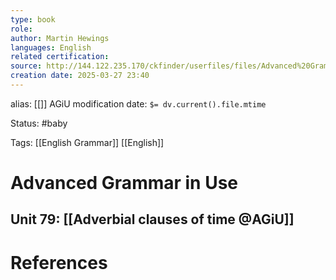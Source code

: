 ```yaml
---
type: book
role: 
author: Martin Hewings
languages: English
related certification: 
source: http://144.122.235.170/ckfinder/userfiles/files/Advanced%20Grammar%20in%20Use%202nd%20Edition.pdf
creation date: 2025-03-27 23:40
---
```

alias: [[]] AGiU
modification date: `$= dv.current().file.mtime`

Status: #baby 

Tags: [[English Grammar]] [[English]]

# Advanced Grammar in Use

## Unit 79: [[Adverbial clauses of time @AGiU]]

















# References